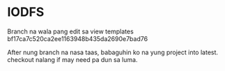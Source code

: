 # IODFS

Branch na wala pang edit sa view templates
 bf17ca7c520ca2ee1163948b435da2690e7bad76 
 
 After nung branch na nasa taas, babaguhin ko na yung project into latest. checkout nalang if may need pa dun sa luma.
 
